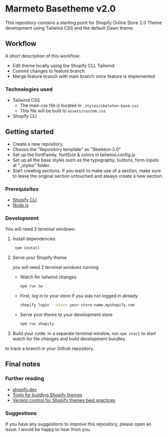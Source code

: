 # Marmeto Basetheme v2.0

This repository contains a starting point for Shopify Online Store 2.0 Theme
development using Tailwind CSS and the default Dawn theme.

## Workflow

A short description of this workflow:

- Edit theme locally using the Shopify CLI, Tailwind
- Commit changes to feature branch
- Merge feature branch with main branch once feature is implemented

### Technologies used

- Tailwind CSS
  - The main css file is located in `_styles/skeleton-base.css`
  - This file will be built to `assets/custom.css`
- Shopify CLI


## Getting started
- Create a new repository. 
- Choose the "Repository template" as "Skeleton-2.0"
- Set up the fontFamily, fontSize & colors in tailwind.config.js
- Set up all the base styles such as the typography, buttons, form inputs at "_styles" folder. 
- Start creating sections. If you want to make use of a section, make sure to leave the original section untouched and always create a new section. 

### Prerequisites

- [Shopify CLI](https://shopify.dev/themes/getting-started/create#step-1-install-shopify-cli)
- [Node.js](https://nodejs.org/)

### Development

You will need 3 terminal windows:

1. Install dependencies
    ```bash
     npm install
    ```

2. Serve your Shopify theme

    you will need 2 terminal windows running

   - Watch for tailwind changes
     ```bash
     npm run tw
     ```    

   - First, log in to your store if you was not logged in already.
     ```bash
     shopify login --store your-store-name.myshopify.com
     ```
   - Serve your theme to your development store
     ```bash
     npm run shopify
     ```

2. Build your code: in a separate terminal window, run `npm start` to start
   watch for file changes and build development bundles.

to track a branch in your Github repository.

## Final notes

### Further reading 

- [shopify.dev](https://shopify.dev)
- [Tools for building Shopify themes](https://shopify.dev/themes/tools)
- [Version control for Shopify themes best practices](https://shopify.dev/themes/best-practices/version-control)

### Suggestions

If you have any suggestions to improve this repository, please open an issue. I
would be happy to hear from you.
